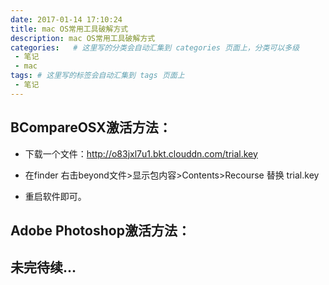 ```yaml
---
date: 2017-01-14 17:10:24
title: mac OS常用工具破解方式
description: mac OS常用工具破解方式
categories:   # 这里写的分类会自动汇集到 categories 页面上，分类可以多级
 - 笔记
 - mac
tags: # 这里写的标签会自动汇集到 tags 页面上
 - 笔记
---
```


## BCompareOSX激活方法：

* 下载一个文件：http://o83jxl7u1.bkt.clouddn.com/trial.key

* 在finder 右击beyond文件>显示包内容>Contents>Recourse 替换 trial.key

* 重启软件即可。

## Adobe Photoshop激活方法：


## 未完待续...
